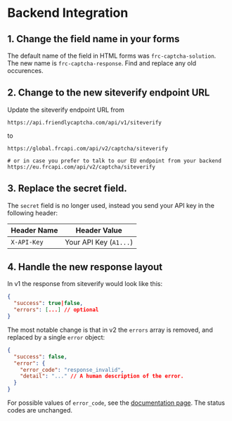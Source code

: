# Backend Integration

## 1. Change the field name in your forms

The default name of the field in HTML forms was `frc-captcha-solution`. The new name is  `frc-captcha-response`. Find and replace any old occurences.

## 2. Change to the new siteverify endpoint URL

Update the siteverify endpoint URL from

```
https://api.friendlycaptcha.com/api/v1/siteverify
```

to

```shell
https://global.frcapi.com/api/v2/captcha/siteverify

# or in case you prefer to talk to our EU endpoint from your backend
https://eu.frcapi.com/api/v2/captcha/siteverify
```

## 3. Replace the secret field.

The `secret` field is no longer used, instead you send your API key in the following header:

| Header Name | Header Value |
|----------------|-----------------------------------------------------|
| `X-API-Key`       | Your API Key (`A1...`) |

## 4. Handle the new response layout

In v1 the response from siteverify would look like this:

```json
{
  "success": true|false,
  "errors": [...] // optional
}
```

The most notable change is that in v2 the `errors` array is removed, and replaced by a single `error` object:

```json
{
  "success": false,
  "error": {
    "error_code": "response_invalid",
    "detail": "..." // A human description of the error.
  }
}
```
For possible values of `error_code`, see the [documentation page](../../api/siteverify). The status codes are unchanged.
